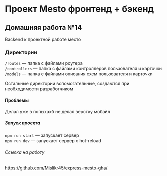 # Проект Mesto фронтенд + бэкенд

## Домашняя работа №14
Backend к проектной работе место

### Директории

`/routes` — папка с файлами роутера  
`/controllers` — папка с файлами контроллеров пользователя и карточки   
`/models` — папка с файлами описания схем пользователя и карточки  

Остальные директории вспомогательные, создаются при необходимости разработчиком


#### Проблемы
Делал уже в попыхахб не делал верстку мобайл

##### Запуск проекта

`npm run start` — запускает сервер   
`npm run dev` — запускает сервер с hot-reload

###### Ссылка на работу
https://github.com/Mislikr45/express-mesto-gha/
